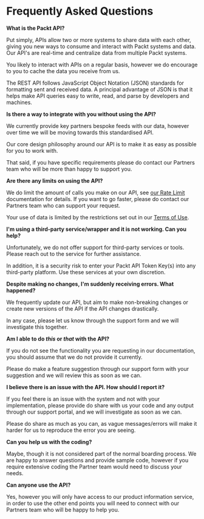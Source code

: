 # Frequently Asked Questions

**What is the Packt API?**

Put simply, APIs allow two or more systems to share data with each other, giving you new ways to consume and interact with Packt systems and data.  Our API's are real-time and centralize data from multiple Packt systems. 

You likely to interact with APIs on a regular basis, however we do encourage to you to cache the data you receive from us. 

The REST API follows JavaScript Object Notation (JSON) standards for formatting sent and received data. A principal advantage of JSON is that it helps make API queries easy to write, read, and parse by developers and machines.

**Is there a way to integrate with you without using the API?**

We currently provide key partners bespoke feeds with our data, however over time we will be moving towards this standardised API. 

Our core design philosophy around our API is to make it as easy as possible for you to work with.

That said, if you have specific requirements please do contact our Partners team who will be more than happy to support you.

**Are there any limits on using the API?**

We do limit the amount of calls you make on our API, see [our Rate Limit](ratelimiting.md) documentation for details. If you want to go faster, please do contact our Partners team who can support your request.

Your use of data is limited by the restrictions set out in our [Terms of Use](terms.md). 

**I'm using a third-party service/wrapper and it is not working. Can you help?**

Unfortunately, we do not offer support for third-party services or tools. Please reach out to the service  for further assistance.

In addition, it is a security risk to enter your Packt API Token Key(s) into any third-party platform. Use these services at your own discretion.

**Despite making no changes, I'm suddenly receiving errors. What happened?**

We frequently update our API, but aim to make non-breaking changes or create new versions of the API if the API changes drastically.

In any case, please let us know through the support form and we will investigate this together.

**Am I able to do *this* or *that* with the API?**

If you do not see the functionality you are requesting in our documentation, you should assume that we do not provide it currently. 

Please do make a feature suggestion through our support form with your suggestion and we will review this as soon as we can.

**I believe there is an issue with the API. How should I report it?**

If you feel there is an issue with the system and not with your implementation, please provide do share with us your code and any output through our support portal, and we will investigate as soon as we can.

Please do share as much as you can, as vague messages/errors will make it harder for us to reproduce the error you are seeing. 

**Can you help us with the coding?**

Maybe, though it is not considered part of the normal boarding process. We are happy to answer questions and provide sample code, however if you require extensive coding the Partner team would need to discuss your needs. 

**Can anyone use the API?**

Yes, however you will only have access to our product information service, in order to use the other end points you will need to connect with our Partners team who will be happy to help you.

